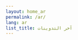 ```yaml
---
layout: home_ar
permalink: /ar/
lang: ar
list_title: آخر التدوينات
---
```


<script type="text/javascript" src="https://amara.org/embedder-iframe"></script>
